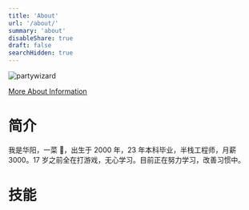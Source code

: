 ```yaml
---
title: 'About'
url: '/about/'
summary: 'about'
disableShare: true
draft: false
searchHidden: true
---
```


![partywizard](https://cdn.jsdelivr.net/gh/XmchxUp/cloudimg@master/20220310/partywizard.1ma352m1fqgw.gif)

[More About Information](https://bento.me/huayang)

# 简介

我是华阳，一菜 🐔，出生于 2000 年，23 年本科毕业，半栈工程师，月薪 3000。17 岁之前全在打游戏，无心学习。目前正在努力学习，改善习惯中。

# 技能
